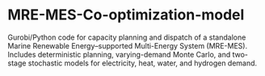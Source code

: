 # MRE-MES-Co-optimization-model
Gurobi/Python code for capacity planning and dispatch of a standalone Marine Renewable Energy–supported Multi-Energy System (MRE-MES). Includes deterministic planning, varying-demand Monte Carlo, and two-stage stochastic models for electricity, heat, water, and hydrogen demand.
